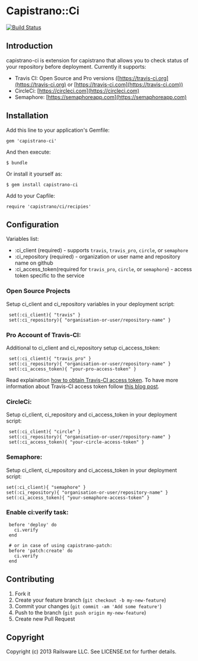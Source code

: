 # Capistrano::Ci
[![Build Status](https://travis-ci.org/railsware/capistrano-ci.png)](https://travis-ci.org/railsware/capistrano-ci)


## Introduction

capistrano-ci is extension for capistrano that allows you to check status of your repository before deployment. Currently it supports:

  * Travis CI: Open Source and Pro versions ([https://travis-ci.org](https://travis-ci.org) or [https://travis-ci.com](https://travis-ci.com))
  * CircleCi: [https://circleci.com](https://circleci.com)
  * Semaphore: [https://semaphoreapp.com](https://semaphoreapp.com)

## Installation

Add this line to your application's Gemfile:

    gem 'capistrano-ci'

And then execute:

    $ bundle

Or install it yourself as:

    $ gem install capistrano-ci

Add to your Capfile:

    require 'capistrano/ci/recipies'

## Configuration

Variables list:

  * :ci_client (required) - supports `travis`, `travis_pro`, `circle`, or `semaphore`
  * :ci_repository (required) - organization or user name and repository name on github
  * :ci_access_token(required for `travis_pro`, `circle`, or `semaphore`) - access token specific to the service

### Open Source Projects

Setup ci_client and ci_repository variables in your deployment script:

     set(:ci_client){ "travis" }
     set(:ci_repository){ "organisation-or-user/repository-name" }

### Pro Account of Travis-CI:

Additional to ci_client and ci_repository setup ci_access_token:

     set(:ci_client){ "travis_pro" }
     set(:ci_repository){ "organisation-or-user/repository-name" }
     set(:ci_access_token){ "your-pro-access-token" }

Read explaination [how to obtain Travis-CI access token](http://railsware.com/blog/2013/09/10/capistrano-recipe-for-checking-travis-ci-build-status/). To have more information about Travis-CI access token follow [this blog post](http://about.travis-ci.org/blog/2013-01-28-token-token-token).

### CircleCi:

Setup ci_client, ci_repository and ci_access_token in your deployment script:

     set(:ci_client){ "circle" }
     set(:ci_repository){ "organisation-or-user/repository-name" }
     set(:ci_access_token){ "your-circle-access-token" }

### Semaphore:

Setup ci_client, ci_repository and ci_access_token in your deployment script:

    set(:ci_client){ "semaphore" }
    set(:ci_repository){ "organisation-or-user/repository-name" }
    set(:ci_access_token){ "your-semaphore-access-token" }

### Enable ci:verify task:

     before 'deploy' do
       ci.verify
     end

     # or in case of using capistrano-patch:
     before 'patch:create' do
       ci.verify
     end

## Contributing

1. Fork it
2. Create your feature branch (`git checkout -b my-new-feature`)
3. Commit your changes (`git commit -am 'Add some feature'`)
4. Push to the branch (`git push origin my-new-feature`)
5. Create new Pull Request

## Copyright

Copyright (c) 2013 Railsware LLC. See LICENSE.txt for
further details.
